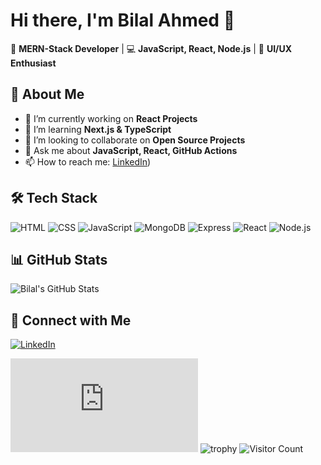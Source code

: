 # Hi there, I'm Bilal Ahmed 👋

🚀 **MERN-Stack Developer** | 💻 **JavaScript, React, Node.js** | 🎨 **UI/UX Enthusiast**  

## 🌟 About Me
- 🔭 I’m currently working on **React Projects**
- 🌱 I’m learning **Next.js & TypeScript**
- 👯 I’m looking to collaborate on **Open Source Projects**
- 💬 Ask me about **JavaScript, React, GitHub Actions**
- 📫 How to reach me: [LinkedIn](https://www.linkedin.com/in/ahmedk17/))  

## 🛠 Tech Stack
![HTML](https://img.shields.io/badge/-HTML-E34F26?style=flat-square&logo=html5&logoColor=white)
![CSS](https://img.shields.io/badge/-CSS-1572B6?style=flat-square&logo=css3&logoColor=white)
![JavaScript](https://img.shields.io/badge/-JavaScript-F7DF1E?style=flat-square&logo=javascript&logoColor=black)
![MongoDB](https://img.shields.io/badge/-MongoDB-47A248?style=flat-square&logo=mongodb&logoColor=white)
![Express](https://img.shields.io/badge/-Express-000000?style=flat-square&logo=express&logoColor=white)
![React](https://img.shields.io/badge/-React-61DAFB?style=flat-square&logo=react&logoColor=black)
![Node.js](https://img.shields.io/badge/-Node.js-339933?style=flat-square&logo=node.js&logoColor=white)

## 📊 GitHub Stats
![Bilal's GitHub Stats](https://github-readme-stats.vercel.app/api?username=bilal-ahmeddev&show_icons=true&theme=radical)

## 🔗 Connect with Me
[![LinkedIn](https://img.shields.io/badge/-LinkedIn-0077B5?style=flat-square&logo=linkedin&logoColor=white)](https://linkedin.com/in/yourprofile)

[![Typing SVG](https://readme-typing-svg.herokuapp.com?size=25&color=F7AB07&center=true&width=600&lines=Hi,+I'm+Bilal!;Frontend+Developer;React.js+|+Next.js+|+Node.js)](https://git.io/typing-svg)
![trophy](https://github-profile-trophy.vercel.app/?username=bilal-ahmeddev&theme=radical)
![Visitor Count](https://komarev.com/ghpvc/?username=bilal-ahmeddev&color=blue)


